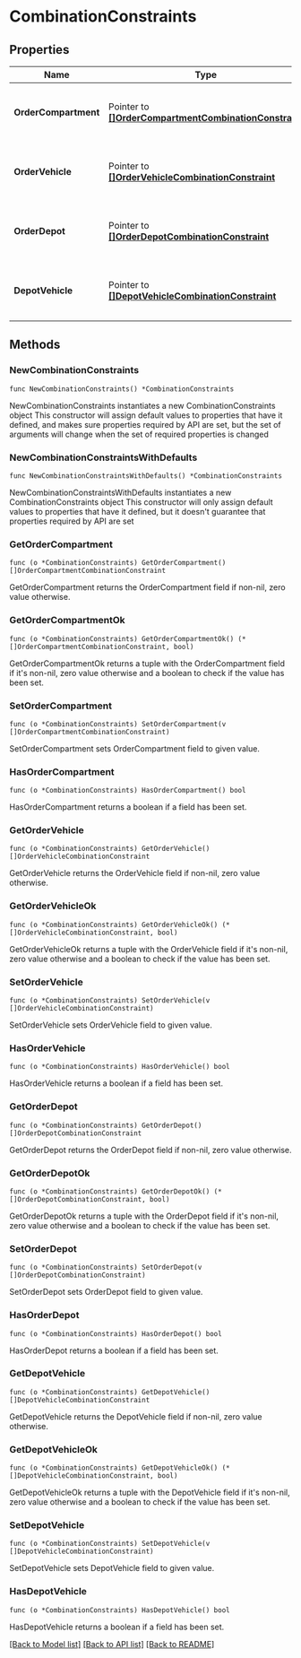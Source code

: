 # CombinationConstraints

## Properties

Name | Type | Description | Notes
------------ | ------------- | ------------- | -------------
**OrderCompartment** | Pointer to [**[]OrderCompartmentCombinationConstraint**](OrderCompartmentCombinationConstraint.md) | A list of constraints on combinations of orders and compartments. | [optional] [default to {}]
**OrderVehicle** | Pointer to [**[]OrderVehicleCombinationConstraint**](OrderVehicleCombinationConstraint.md) | A list of constraints on combinations of orders and vehicles. | [optional] [default to {}]
**OrderDepot** | Pointer to [**[]OrderDepotCombinationConstraint**](OrderDepotCombinationConstraint.md) | A list of constraints on combinations of orders and depots. | [optional] [default to {}]
**DepotVehicle** | Pointer to [**[]DepotVehicleCombinationConstraint**](DepotVehicleCombinationConstraint.md) | A list of constraints on combinations of depots and vehicles. | [optional] [default to {}]

## Methods

### NewCombinationConstraints

`func NewCombinationConstraints() *CombinationConstraints`

NewCombinationConstraints instantiates a new CombinationConstraints object
This constructor will assign default values to properties that have it defined,
and makes sure properties required by API are set, but the set of arguments
will change when the set of required properties is changed

### NewCombinationConstraintsWithDefaults

`func NewCombinationConstraintsWithDefaults() *CombinationConstraints`

NewCombinationConstraintsWithDefaults instantiates a new CombinationConstraints object
This constructor will only assign default values to properties that have it defined,
but it doesn't guarantee that properties required by API are set

### GetOrderCompartment

`func (o *CombinationConstraints) GetOrderCompartment() []OrderCompartmentCombinationConstraint`

GetOrderCompartment returns the OrderCompartment field if non-nil, zero value otherwise.

### GetOrderCompartmentOk

`func (o *CombinationConstraints) GetOrderCompartmentOk() (*[]OrderCompartmentCombinationConstraint, bool)`

GetOrderCompartmentOk returns a tuple with the OrderCompartment field if it's non-nil, zero value otherwise
and a boolean to check if the value has been set.

### SetOrderCompartment

`func (o *CombinationConstraints) SetOrderCompartment(v []OrderCompartmentCombinationConstraint)`

SetOrderCompartment sets OrderCompartment field to given value.

### HasOrderCompartment

`func (o *CombinationConstraints) HasOrderCompartment() bool`

HasOrderCompartment returns a boolean if a field has been set.

### GetOrderVehicle

`func (o *CombinationConstraints) GetOrderVehicle() []OrderVehicleCombinationConstraint`

GetOrderVehicle returns the OrderVehicle field if non-nil, zero value otherwise.

### GetOrderVehicleOk

`func (o *CombinationConstraints) GetOrderVehicleOk() (*[]OrderVehicleCombinationConstraint, bool)`

GetOrderVehicleOk returns a tuple with the OrderVehicle field if it's non-nil, zero value otherwise
and a boolean to check if the value has been set.

### SetOrderVehicle

`func (o *CombinationConstraints) SetOrderVehicle(v []OrderVehicleCombinationConstraint)`

SetOrderVehicle sets OrderVehicle field to given value.

### HasOrderVehicle

`func (o *CombinationConstraints) HasOrderVehicle() bool`

HasOrderVehicle returns a boolean if a field has been set.

### GetOrderDepot

`func (o *CombinationConstraints) GetOrderDepot() []OrderDepotCombinationConstraint`

GetOrderDepot returns the OrderDepot field if non-nil, zero value otherwise.

### GetOrderDepotOk

`func (o *CombinationConstraints) GetOrderDepotOk() (*[]OrderDepotCombinationConstraint, bool)`

GetOrderDepotOk returns a tuple with the OrderDepot field if it's non-nil, zero value otherwise
and a boolean to check if the value has been set.

### SetOrderDepot

`func (o *CombinationConstraints) SetOrderDepot(v []OrderDepotCombinationConstraint)`

SetOrderDepot sets OrderDepot field to given value.

### HasOrderDepot

`func (o *CombinationConstraints) HasOrderDepot() bool`

HasOrderDepot returns a boolean if a field has been set.

### GetDepotVehicle

`func (o *CombinationConstraints) GetDepotVehicle() []DepotVehicleCombinationConstraint`

GetDepotVehicle returns the DepotVehicle field if non-nil, zero value otherwise.

### GetDepotVehicleOk

`func (o *CombinationConstraints) GetDepotVehicleOk() (*[]DepotVehicleCombinationConstraint, bool)`

GetDepotVehicleOk returns a tuple with the DepotVehicle field if it's non-nil, zero value otherwise
and a boolean to check if the value has been set.

### SetDepotVehicle

`func (o *CombinationConstraints) SetDepotVehicle(v []DepotVehicleCombinationConstraint)`

SetDepotVehicle sets DepotVehicle field to given value.

### HasDepotVehicle

`func (o *CombinationConstraints) HasDepotVehicle() bool`

HasDepotVehicle returns a boolean if a field has been set.


[[Back to Model list]](../README.md#documentation-for-models) [[Back to API list]](../README.md#documentation-for-api-endpoints) [[Back to README]](../README.md)


